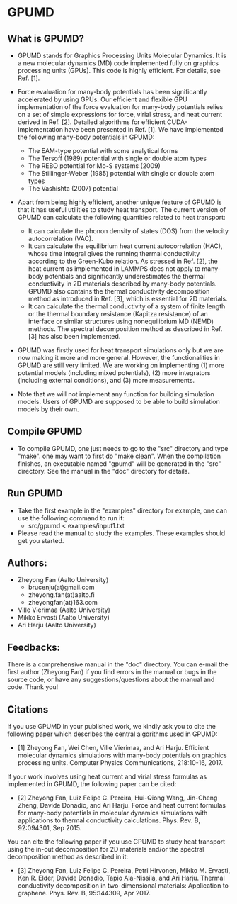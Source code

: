 # GPUMD

## What is GPUMD?

* GPUMD stands for Graphics Processing Units Molecular Dynamics. It is a new molecular dynamics (MD) code implemented fully on graphics processing units (GPUs). This code is highly efficient. For details, see Ref. [1].

* Force evaluation for many-body potentials has been significantly accelerated by using GPUs. Our efficient and flexible GPU implementation of the force evaluation for many-body potentials relies on a set of simple expressions for force, virial stress, and heat current derived in Ref. [2]. Detailed algorithms for efficient CUDA-implementation have been presented in Ref. [1]. We have implemented the following many-body potentials in GPUMD:
   * The EAM-type potential with some analytical forms
   * The Tersoff (1989) potential with single or double atom types
   * The REBO potential for Mo-S systems (2009)
   * The Stillinger-Weber (1985) potential with single or double atom types
   * The Vashishta (2007) potential
   
* Apart from being highly efficient, another unique feature of GPUMD is that it has useful utilities to study heat transport. The current version of GPUMD can calculate the following quantities related to heat transport:
   * It can calculate the phonon density of states (DOS) from the velocity autocorrelation (VAC).
   * It can calculate the equilibrium heat current autocorrelation (HAC), whose time integral gives the running thermal conductivity   according to the Green-Kubo relation. As stressed in Ref. [2], the heat current as implemented in LAMMPS does not apply to many-body  potentials and significantly underestimates the thermal conductivity in 2D materials described by many-body potentials. GPUMD also contains the thermal conductivity decomposition method as introduced in Ref. [3], which is essential for 2D materials.
   * It can calculate the thermal conductivity of a system of finite length or the thermal boundary resistance (Kapitza resistance) of an interface or similar structures using nonequilibrium MD (NEMD) methods. The spectral decomposition method as described in Ref. [3] has also been implemented.
     
* GPUMD was firstly used for heat transport simulations only but we are now making it more and more general. However, the functionalities in GPUMD are still very limited. We are working on implementing (1) more potential models (including mixed potentials), (2) more integrators (including external conditions), and (3) more measurements.

* Note that we will not implement any function for building simulation models. Users of GPUMD are supposed to be able to build simulation models by their own.

## Compile GPUMD

* To compile GPUMD, one just needs to go to the "src" directory and type "make". one may want to first do "make clean". When the compilation finishes, an executable named "gpumd" will be generated in the "src" directory. See the manual in the "doc" directory for details.

## Run GPUMD

* Take the first example in the "examples" directory for example, one can use the following command to run it:
  * src/gpumd < examples/input1.txt
* Please read the manual to study the examples. These examples should get you started. 
  
## Authors:

* Zheyong Fan (Aalto University)
  * brucenju(at)gmail.com
  * zheyong.fan(at)aalto.fi
  * zheyongfan(at)163.com
* Ville Vierimaa (Aalto University)  
* Mikko Ervasti (Aalto University)  
* Ari Harju (Aalto University) 

## Feedbacks:

There is a comprehensive manual in the "doc" directory. You can e-mail the first author (Zheyong Fan) if you find errors in the manual or bugs in the source code, or have any suggestions/questions about the manual and code. Thank you!

## Citations

If you use GPUMD in your published work, we kindly ask you to cite the following paper which describes the central algorithms used in GPUMD:
* [1] Zheyong Fan, Wei Chen, Ville Vierimaa, and Ari Harju. Efficient molecular dynamics simulations with many-body potentials on graphics processing units. Computer Physics Communications, 218:10-16, 2017.

If your work involves using heat current and virial stress formulas as implemented in GPUMD, the following paper can be cited:
* [2] Zheyong Fan, Luiz Felipe C. Pereira, Hui-Qiong Wang, Jin-Cheng Zheng, Davide Donadio, and Ari Harju. Force and heat current formulas for many-body potentials in molecular dynamics simulations with applications to thermal conductivity calculations. Phys. Rev. B, 92:094301, Sep 2015.

You can cite the following paper if you use GPUMD to study heat transport using the in-out decomposition for 2D materials and/or the spectral decomposition method as described in it:
* [3] Zheyong Fan, Luiz Felipe C. Pereira, Petri Hirvonen, Mikko M. Ervasti, Ken R. Elder, Davide Donadio, Tapio Ala-Nissila, and Ari Harju. Thermal conductivity decomposition in two-dimensional materials: Application to graphene. Phys. Rev. B, 95:144309, Apr 2017.
